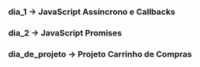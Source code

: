 ### dia_1 -> JavaScript Assíncrono e Callbacks

### dia_2 -> JavaScript Promises

### dia_de_projeto -> Projeto Carrinho de Compras
